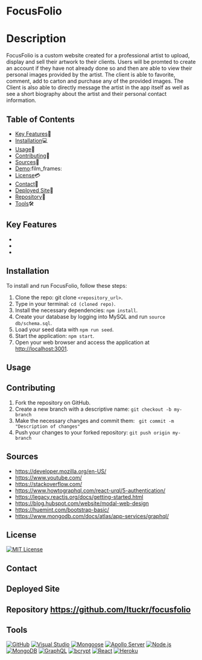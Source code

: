 # FocusFolio

# Description
FocusFolio is a custom website created for a professional artist to upload, display and sell their artwork to their clients. Users will be promted to create an account if they have not already done so and then are able to view their personal images provided by the artist. The client is able to favorite, comment, add to carton and purchase any of the provided images. The Client is also able to directly message the artist in the app itself as well as see a short biography about the artist and their personal contact information. 

## Table of Contents

- [Key Features](#key-features):key:
- [Installation](#installation):computer:
- [Usage](#usage):calling:
- [Contributing](#contributing):scroll:
- [Sources](#sources):mag_right:
- [Demo](#Demo):film_frames:
- [License](#license):credit_card:
- [Contact](#contact):envelope_with_arrow:
- [Deployed Site](#deployedsite):abacus:
- [Repository](#repository):open_file_folder:
- [Tools](#Tools):hammer_and_wrench:

## Key Features <a name="key-features"></a>

- 
- 
- 

## Installation <a name="installation"></a>

To install and run FocusFolio, follow these steps: <br>

1. Clone the repo: git clone `<repository_url>`.
2. Type in your terminal: `cd (cloned repo)`.
3. Install the necessary dependencies: `npm install`.
4. Create your database by logging into MySQL and run `source db/schema.sql`.
5. Load your seed data with `npm run seed`.
6. Start the application: `npm start`.
7. Open your web browser and access the application at [http://localhost:3001](http://localhost:3001).

## Usage <a name="usage"></a>


## Contributing <a name="contributing"></a>

1. Fork the repository on GitHub.
2. Create a new branch with a descriptive name: `git checkout -b my-branch`
3. Make the necessary changes and commit them: ` git commit -m "Description of changes"`
4. Push your changes to your forked repository: `git push origin my-branch`

## Sources<a name="Sources"></a>

- https://developer.mozilla.org/en-US/
- https://www.youtube.com/
- https://stackoverflow.com/
- https://www.howtographql.com/react-urql/5-authentication/
- https://legacy.reactjs.org/docs/getting-started.html
- https://blog.hubspot.com/website/modal-web-design 
- https://huemint.com/bootstrap-basic/
- https://www.mongodb.com/docs/atlas/app-services/graphql/



## License <a name="license"></a>

[![MIT License](https://img.shields.io/badge/License-MIT-yellow.svg)](https://opensource.org/licenses/MIT)

## Contact <a name="contact"></a>

## Deployed Site <a name="deployedsite"></a>

## Repository <a name="repository">https://github.com/ltuckr/focusfolio</a>

## Tools<a name="Tools"></a>

[![GitHub](https://img.shields.io/badge/--181717?logo=github&logoColor=ffffff)](https://github.com/)
[![Visual Studio](https://badgen.net/badge/icon/visualstudio?icon=visualstudio&label)](https://visualstudio.microsoft.com)
[![Mongoose](https://badgen.net/badge/icon/javascript?icon=javascript&label)](https://mongoosejs.com/)
[![Apollo Server](https://badgen.net/badge/icon/git?icon=git&label)](http://localhost:3001/graphql)
[![Node.js](https://badgen.net/badge/icon/nodejs?icon=nodejs&label)](https://nodejs.org/)
[![MongoDB](https://badgen.net/badge/icon/npm?icon=npm&label)](https://www.mongodb.com/)
[![GraphQL](https://badgen.net/badge/icon/npm?icon=npm&label)](https://graphql.org/)
[![bcrypt](https://badgen.net/badge/icon/nodejs?icon=nodejs&label)](https://nodejs.org/)
[![React](https://badgen.net/badge/icon/nodejs?icon=nodejs&label)](https://legacy.reactjs.org/)
[![Heroku](https://badgen.net/badge/icon/nodejs?icon=nodejs&label)](https://eslint.org/)
